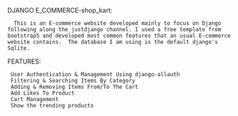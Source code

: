 DJANGO E_COMMERCE-shop_kart:

      This is an E-commerce website developed mainly to focus on Django following along the justdjango channel. I used a free template from bootstrap5 and developed most common features that an usual E-commerce website contains.  The database I am using is the default django's Sqlite.
      
FEATURES:

     User Authentication & Management Using django-allauth
     Filtering & Searching Items By Category
     Adding & Removing Items From/To The Cart
     Add Likes To Product
     Cart Management
     Show the trending products
